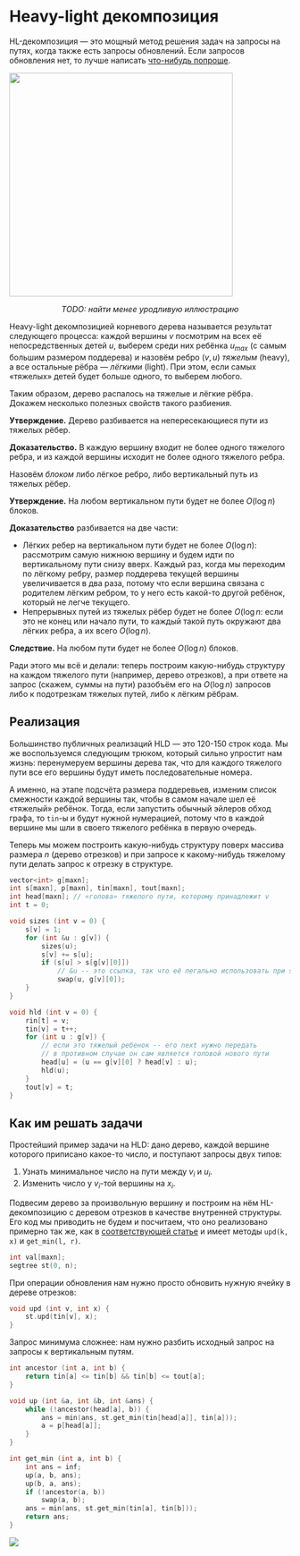 
# Heavy-light декомпозиция

HL-декомпозиция — это мощный метод решения задач на запросы на путях, когда также есть запросы обновлений. Если запросов обновления нет, то лучше написать [что-нибудь попроще](https://algorithmica.org/ru/centroid).

<img width='400px' src='http://i38.tinypic.com/6yjmvb.jpg'>

*<center>TODO: найти менее уродливую иллюстрацию</center>*

Heavy-light декомпозицией корневого дерева называется результат следующего процесса: каждой вершины $v$ посмотрим на всех её непосредственных детей $u$, выберем среди них ребёнка $u_{max}$ (с самым большим размером поддерева) и назовём ребро $(v, u)$ *тяжелым* (heavy), а все остальные рёбра — *лёгкими* (light). При этом, если самых «тяжелых» детей будет больше одного, то выберем любого.

Таким образом, дерево распалось на тяжелые и лёгкие рёбра. Докажем несколько полезных свойств такого разбиения.

**Утверждение.** Дерево разбивается на непересекающиеся пути из тяжелых рёбер.

**Доказательство.** В каждую вершину входит не более одного тяжелого ребра, и из каждой вершины исходит не более одного тяжелого ребра.

Назовём *блоком* либо лёгкое ребро, либо вертикальный путь из тяжелых рёбер.

**Утверждение.** На любом вертикальном пути будет не более $O(\log n)$ блоков.

**Доказательство** разбивается на две части:

* Лёгких ребер на вертикальном пути будет не более $O(\log n)$: рассмотрим самую нижнюю вершину и будем идти по вертикальному пути снизу вверх. Каждый раз, когда мы переходим по лёгкому ребру, размер поддерева текущей вершины увеличивается в два раза, потому что если вершина связана с родителем лёгким ребром, то у него есть какой-то другой ребёнок, который не легче текущего.
* Непрерывных путей из тяжелых рёбер будет не более $O(\log n$: если это не конец или начало пути, то каждый такой путь окружают два лёгких ребра, а их всего $O(\log n)$.

**Следствие.** На любом пути будет не более $O(\log n)$ блоков.

Ради этого мы всё и делали: теперь построим какую-нибудь структуру на каждом тяжелого пути (например, дерево отрезков), а при ответе на запрос (скажем, суммы на пути) разобъём его на $O(\log n)$ запросов либо к подотрезкам тяжелых путей, либо к лёгким рёбрам.

## Реализация

Большинство публичных реализаций HLD — это 120-150 строк кода. Мы же воспользуемся следующим трюком, который сильно упростит нам жизнь: перенумеруем вершины дерева так, что для каждого тяжелого пути все его вершины будут иметь последовательные номера.

А именно, на этапе подсчёта размера поддеревьев, изменим список смежности каждой вершины так, чтобы в самом начале шел её «тяжелый» ребёнок. Тогда, если запустить обычный эйлеров обход графа, то `tin`-ы и будут нужной нумерацией, потому что в каждой вершине мы шли в своего тяжелого ребёнка в первую очередь.

Теперь мы можем построить какую-нибудь структуру поверх массива размера $n$ (дерево отрезков) и при запросе к какому-нибудь тяжелому пути делать запрос к отрезку в структуре.


```c++
vector<int> g[maxn];
int s[maxn], p[maxn], tin[maxn], tout[maxn];
int head[maxn]; // «голова» тяжелого пути, которому принадлежит v
int t = 0;

void sizes (int v = 0) {
    s[v] = 1;
    for (int &u : g[v]) {
        sizes(u);
        s[v] += s[u];
        if (s[u] > s[g[v][0]])
            // &u -- это ссылка, так что её легально использовать при swap-е
            swap(u, g[v][0]);
    }
}

void hld (int v = 0) {
    rin[t] = v;
    tin[v] = t++;
    for (int u : g[v]) {
        // если это тяжелый ребенок -- его next нужно передать
        // в противном случае он сам является головой нового пути
        head[u] = (u == g[v][0] ? head[v] : u);
        hld(u);
    }
    tout[v] = t;
}
```

## Как им решать задачи

Простейший пример задачи на HLD: дано дерево, каждой вершине которого приписано какое-то число, и поступают запросы двух типов:

1. Узнать минимальное число на пути между $v_i$ и $u_i$.
2. Изменить число у $v_i$-той вершины на $x_i$.

Подвесим дерево за произвольную вершину и построим на нём HL-декомпозицию с деревом отрезков в качестве внутренней структуры. Его код мы приводить не будем и посчитаем, что оно реализовано примерно так же, как в [соответствующей статье](https://algorithmica.org/ru/segtree) и имеет методы `upd(k, x)` и `get_min(l, r)`.


```c++
int val[maxn];
segtree st(0, n);
```

При операции обновления нам нужно просто обновить нужную ячейку в дереве отрезков:


```c++
void upd (int v, int x) {
    st.upd(tin[v], x);
}
```

Запрос минимума сложнее: нам нужно разбить исходный запрос на запросы к вертикальным путям.


```c++
int ancestor (int a, int b) {
    return tin[a] <= tin[b] && tin[b] <= tout[a];
}

void up (int &a, int &b, int &ans) {
    while (!ancestor(head[a], b)) {
        ans = min(ans, st.get_min(tin[head[a]], tin[a]));
        a = p[head[a]];
    }
}

int get_min (int a, int b) {
    int ans = inf;
    up(a, b, ans);
    up(b, a, ans);
    if (!ancestor(a, b))
        swap(a, b);
    ans = min(ans, st.get_min(tin[a], tin[b]));
    return ans;
}
```

<img src='https://codeforces.com/predownloaded/be/01/be019bbaa15bbf621a0cf018b15e778c02aeb104.jpg'>
